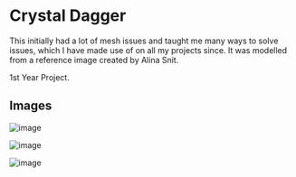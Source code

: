 # Crystal Dagger

This initially had a lot of mesh issues and taught me many ways to solve issues, which I have made use of on all my projects since. It was modelled from a reference image created by Alina Snit.

1st Year Project.

## Images

![image](https://github.com/user-attachments/assets/6c8e371f-7562-49ce-8f7f-03814061c6e8)

![image](https://github.com/user-attachments/assets/e1c55bba-3f24-4c79-b990-8d1c90e1d55f)

![image](https://github.com/user-attachments/assets/b76762f1-5aa6-42c2-88fc-413c05a824f0)
